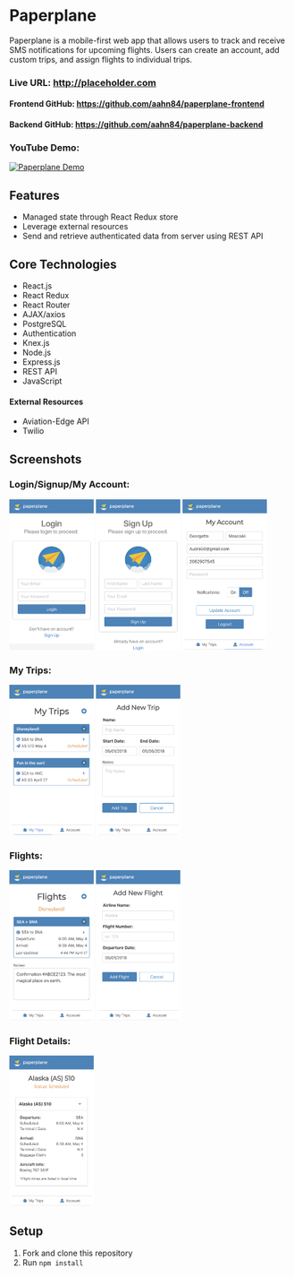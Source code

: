 # Paperplane

Paperplane is a mobile-first web app that allows users to track and receive SMS notifications for upcoming flights. Users can create an account, add custom trips, and assign flights to individual trips.


### Live URL: http://placeholder.com
#### Frontend GitHub: https://github.com/aahn84/paperplane-frontend
#### Backend GitHub: https://github.com/aahn84/paperplane-backend


### YouTube Demo:
[![Paperplane Demo](http://img.youtube.com/vi/q-ZrlGFFWjs/0.jpg)](http://www.youtube.com/watch?v=q-ZrlGFFWjs "Paperplane Demo")

## Features
- Managed state through React Redux store
- Leverage external resources
- Send and retrieve authenticated data from server using REST API

## Core Technologies
- React.js
- React Redux
- React Router
- AJAX/axios
- PostgreSQL
- Authentication
- Knex.js
- Node.js
- Express.js
- REST API
- JavaScript

#### External Resources
- Aviation-Edge API
- Twilio

## Screenshots

### Login/Signup/My Account:

<!-- ![Login Image|512x397,50%](screenshots/paperplane-login.png) -->
<!-- ![Signup Image](screenshots/paperplane-signup.png) -->
<!-- ![My Account Image](screenshots/placeholder.png) -->
<img src="https://github.com/aahn84/paperplane-backend/blob/master/screenshots/paperplane-login.png" width="30%">     <img src="https://github.com/aahn84/paperplane-backend/blob/master/screenshots/paperplane-signup.png" width="30%">      <img src="https://github.com/aahn84/paperplane-backend/blob/master/screenshots/paperplane-myaccount.png" width="30%">

### My Trips:

<!-- ![My Trips Image](screenshots/paperplane-mytrips.png) -->
<!-- ![Add Trip Image](screenshots/paperplane-addtrip.png) -->
<img src="https://github.com/aahn84/paperplane-backend/blob/master/screenshots/paperplane-mytrips.png" width="30%">     <img src="https://github.com/aahn84/paperplane-backend/blob/master/screenshots/paperplane-addtrip.png" width="30%">

### Flights:

<!-- ![Flights Image](screenshots/paperplane-flights.png) -->
<!-- ![Add Flight Image](screenshots/paperplane-addflight.png) -->
<img src="https://github.com/aahn84/paperplane-backend/blob/master/screenshots/paperplane-flights.png" width="30%">    <img src="https://github.com/aahn84/paperplane-backend/blob/master/screenshots/paperplane-addflight.png" width="30%">

### Flight Details:

<!-- ![Flight Details Image](screenshots/placeholder.png) -->
<img src="https://github.com/aahn84/paperplane-backend/blob/master/screenshots/paperplane-flightdetails.png" width="30%">


## Setup
1. Fork and clone this repository
2. Run `npm install`
